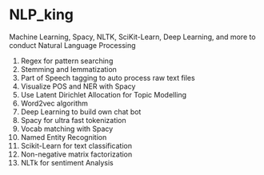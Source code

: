 # NLP_king
Machine Learning, Spacy, NLTK, SciKit-Learn, Deep Learning, and more to conduct Natural Language Processing

1. Regex for pattern searching
2. Stemming and lemmatization
3. Part of Speech tagging to auto process raw text files
4. Visualize POS and NER with Spacy
5. Use Latent Dirichlet Allocation for Topic Modelling
6. Word2vec algorithm
7. Deep Learning to build own chat bot
8. Spacy for ultra fast tokenization
9. Vocab matching with Spacy
10. Named Entity Recognition
11. Scikit-Learn for text classification
12. Non-negative matrix factorization
13. NLTk for sentiment Analysis
